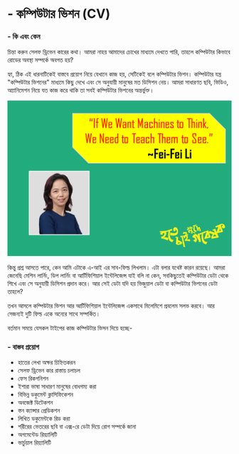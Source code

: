 # - কম্পিউটার ভিশন \(CV\)

### - কি এবং কেন

চিন্তা করুন সেলফ ড্রিভেন কারের কথা। আমরা নাহয় আমাদের চোখের মাধ্যমে দেখতে পারি, তাহলে কম্পিউটার কিভাবে রোডের অবস্থা সম্পর্কে অবগত হয়?

হ্যা, ঠিক এই ধারনাটিকেই বাস্তবে প্রয়োগ নিয়ে যেখানে কাজ হয়, সেটিকেই বলে কম্পিউটার ভিশন। কম্পিউটার যন্ত্র "কম্পিউটার ভিশনের" মাধ্যমে কিছু দেখে এবং সে অনুযায়ী মানুষের মত ডিসিশন নেয়। আমরা সাধারণত ছবি, ভিডিও, আ্যানিমেশন নিয়ে যত কাজ করে থাকি তা সবই কম্পিউটার ভিশনের অন্তর্ভুক্ত।

![](../../.gitbook/assets/slide9.PNG)

কিন্তু প্রশ্ন আসতে পারে, কেন আমি এটাকে এ-আই এর সাব-ফিল্ড লিখলাম।  এটা বলার যথেষ্ট কারন রয়েছে। আমরা জেনেছি মেশিন লার্নিং, ডিপ লার্নিং বা আর্টিফিশিয়াল ইন্টেলিজেন্স যাই বলি না কেন, সবকিছুতেই কম্পিউটার ডেটা থেকে শিখে এবং সে অনুযায়ী ডিসিশন প্রদান করে। আর সেই ডেটা যদি হয় ভিজুয়াল ডেটা বা কম্পিউটার ভিশনের ডেটা তাহলে?

তখন আসলে কম্পিউটার ভিশন আর আর্টিফিশিয়াল ইন্টেলিজেন্স একসাথে মিলেমিশে প্রবলেম সলভ করবে। আর সেজন্যই দুটি ফিল্ড একে অন্যের সাথে সম্পর্কিত। 

বর্তমান সময়ে যেসকল টাইপের কাজ কম্পিউটার ভিসন দিয়ে হচ্ছে-

### - বাস্তব প্রয়োগ 

* হাতের লেখা অক্ষর চিহ্নিতকরন
* সেলফ ড্রিভেন কার রাস্তায় চলাচল
* ফেস রিকগনিশন
* ইশারা ভাষা সাধারণ মানুষের বোধগম্য করা
* বিভিন্ন ডকুমেন্ট ক্লাসিফিকেশন
* অবজেক্ট ডিটেকশন
* স্তন ক্যান্সার প্রেডিকশন
* লিখিত ডকুমেন্টকে রিড করা
* শরীরের ভেতরের ছবি বা এক্স-রে ডেটা দিয়ে রোগ সম্পর্কে জানা
* অগমেন্টেড রিয়্যালিটি
* ভার্চুয়াল রিয়্যালিটি


